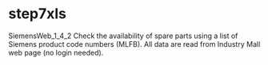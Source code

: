 # step7xls
SiemensWeb_1_4_2
Check the availability of spare parts using a list of Siemens product code numbers (MLFB).
All data are read from Industry Mall web page (no login needed).
